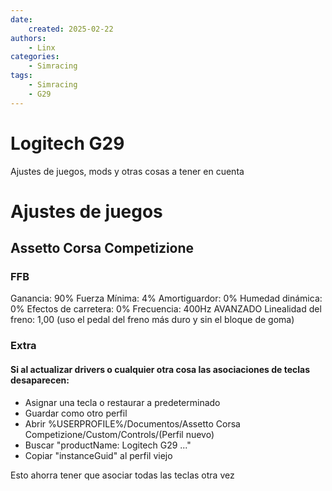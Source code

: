 ```yaml
---
date: 
    created: 2025-02-22
authors: 
    - Linx
categories:
    - Simracing
tags:
    - Simracing
    - G29
---
```


# Logitech G29

Ajustes de juegos, mods y otras cosas a tener en cuenta

<!-- more -->

# Ajustes de juegos

## Assetto Corsa Competizione

### FFB

Ganancia: 90%
Fuerza Mínima: 4%
Amortiguardor: 0%
Humedad dinámica: 0%
Efectos de carretera: 0%
Frecuencia: 400Hz
AVANZADO
Linealidad del freno: 1,00 (uso el pedal del freno más duro y sin el bloque de goma)

### Extra

#### Si al actualizar drivers o cualquier otra cosa las asociaciones de teclas desaparecen:

- Asignar una tecla o restaurar a predeterminado
- Guardar como otro perfil
- Abrir %USERPROFILE%/Documentos/Assetto Corsa Competizione/Custom/Controls/(Perfil nuevo)
- Buscar "productName: Logitech G29 ..."
- Copiar "instanceGuid" al perfil viejo

Esto ahorra tener que asociar todas las teclas otra vez